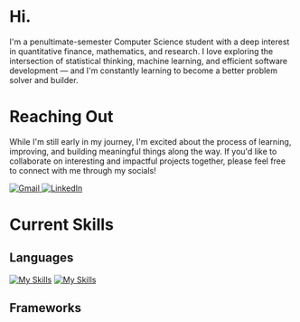 # Hi. 

I'm a penultimate-semester Computer Science student with a deep interest in quantitative finance, mathematics, and research. I love exploring the intersection of statistical thinking, machine learning, and efficient software development — and I'm constantly learning to become a better problem solver and builder.

# Reaching Out

While I'm still early in my journey, I'm excited about the process of learning, improving, and building meaningful things along the way. If you'd like to collaborate on interesting and impactful projects together, please feel free to connect with me through my socials!

<p align="left">
  <a href="mailto:stephentee0813@gmail.com" target="_blank">
    <img alt="Gmail" src="https://img.shields.io/badge/Gmail-D14836?style=for-the-badge&logo=gmail&logoColor=white" />
  </a>
  <a href="https://linkedin.com/in/stephen-tee-9297182a0?utm_source=share&utm_cam-paign=share_via&utm_content=profile&utm_medium=ios_app" target="_blank">
    <img alt="LinkedIn" src="https://img.shields.io/badge/LinkedIn-0A66C2?style=for-the-badge&logo=linkedin&logoColor=white" />
  </a>
</p>

# Current Skills

## Languages 
[![My Skills](https://skillicons.dev/icons?i=py,java,scala&perline=3)](https://skillicons.dev)
[![My Skills](https://skillicons.dev/icons?i=html,css,js&perline=50)](https://skillicons.dev)

## Frameworks


